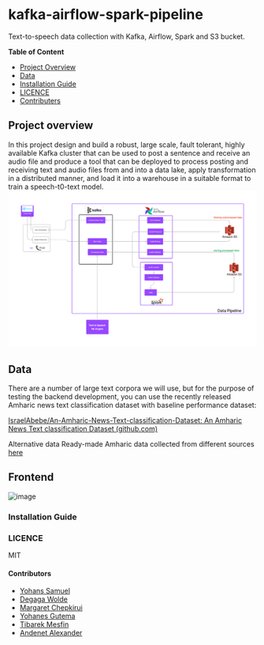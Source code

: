 # kafka-airflow-spark-pipeline
Text-to-speech data collection with Kafka, Airflow, Spark and S3 bucket.

**Table of Content**
* [Project Overview](#project-overview)
* [Data](#data)
* [Installation Guide](#installation-guide)
* [LICENCE](#licence)
* [Contributers](#contributors)


## Project overview

In this project design and build a robust, large scale, fault tolerant, highly available Kafka cluster that can be used to post a sentence and receive an audio file and produce a tool that can be deployed to process posting and receiving text and audio files from and into a data lake, apply transformation in a distributed manner, and load it into a warehouse in a suitable format to train a speech-t0-text model. 
![workflow](https://github.com/Hu-10xB6W7G5/kafka-airflow-spark-pipeline/blob/unittest/screenshots/ETL%20Pipeline%20with%20Apache%20Kafka,%20Spark%20and%20Airflow.png?raw=true) 

## Data 

There are a number of large text corpora we will use, but for the purpose of testing the backend development, you can use the recently released Amharic news text classification dataset with baseline performance dataset:   

[IsraelAbebe/An-Amharic-News-Text-classification-Dataset: An Amharic News Text classification Dataset (github.com)](https://github.com/IsraelAbebe/An-Amharic-News-Text-classification-Dataset)

Alternative data Ready-made Amharic data collected from different sources  [here](https://drive.google.com/file/d/1_YLX27TdACjIF1iu8e3t-kkTb1qBlLkO/view)

## Frontend
![image](https://user-images.githubusercontent.com/59474650/194722808-4e55ce24-7078-41b0-aa7a-2fc70d4441ab.png)


### Installation Guide

### LICENCE
 MIT
#### Contributors
* [Yohans Samuel](https://github.com/YohansSamuel)
* [Degaga Wolde](https://github.com/degagawolde)
* [Margaret Chepkirui](https://github.com/MegCheppy) 
* [Yohanes Gutema](https://github.com/Yohanes-GR)
* [Tibarek Mesfin](https://github.com/tibarekb)
* [Andenet Alexander](https://github.com/andyalex234)

